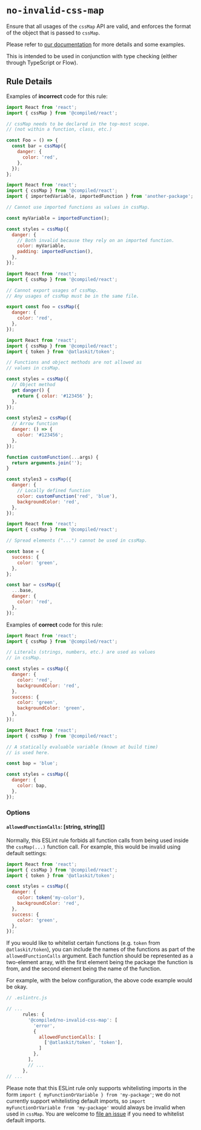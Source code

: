 # `no-invalid-css-map`

Ensure that all usages of the `cssMap` API are valid, and enforces the format of the object that is passed to `cssMap`.

Please refer to [our documentation](https://compiledcssinjs.com/docs/api-cssmap) for more details and some examples.

This is intended to be used in conjunction with type checking (either through TypeScript or Flow).

## Rule Details

Examples of **incorrect** code for this rule:

```js
import React from 'react';
import { cssMap } from '@compiled/react';

// cssMap needs to be declared in the top-most scope.
// (not within a function, class, etc.)

const Foo = () => {
  const bar = cssMap({
    danger: {
      color: 'red',
    },
  });
};
```

```js
import React from 'react';
import { cssMap } from '@compiled/react';
import { importedVariable, importedFunction } from 'another-package';

// Cannot use imported functions as values in cssMap.

const myVariable = importedFunction();

const styles = cssMap({
  danger: {
    // Both invalid because they rely on an imported function.
    color: myVariable,
    padding: importedFunction(),
  },
});
```

```js
import React from 'react';
import { cssMap } from '@compiled/react';

// Cannot export usages of cssMap.
// Any usages of cssMap must be in the same file.

export const foo = cssMap({
  danger: {
    color: 'red',
  },
});
```

```js
import React from 'react';
import { cssMap } from '@compiled/react';
import { token } from '@atlaskit/token';

// Functions and object methods are not allowed as
// values in cssMap.

const styles = cssMap({
  // Object method
  get danger() {
    return { color: '#123456' };
  },
});

const styles2 = cssMap({
  // Arrow function
  danger: () => {
    color: '#123456';
  },
});

function customFunction(...args) {
  return arguments.join('');
}

const styles3 = cssMap({
  danger: {
    // Locally defined function
    color: customFunction('red', 'blue'),
    backgroundColor: 'red',
  },
});
```

```js
import React from 'react';
import { cssMap } from '@compiled/react';

// Spread elements ("...") cannot be used in cssMap.

const base = {
  success: {
    color: 'green',
  },
};

const bar = cssMap({
  ...base,
  danger: {
    color: 'red',
  },
});
```

Examples of **correct** code for this rule:

```js
import React from 'react';
import { cssMap } from '@compiled/react';

// Literals (strings, numbers, etc.) are used as values
// in cssMap.

const styles = cssMap({
  danger: {
    color: 'red',
    backgroundColor: 'red',
  },
  success: {
    color: 'green',
    backgroundColor: 'green',
  },
});
```

```js
import React from 'react';
import { cssMap } from '@compiled/react';

// A statically evaluable variable (known at build time)
// is used here.

const bap = 'blue';

const styles = cssMap({
  danger: {
    color: bap,
  },
});
```

### Options

#### `allowedFunctionCalls`: [string, string][]

Normally, this ESLint rule forbids all function calls from being used inside the `cssMap(...)` function call. For example, this would be invalid using default settings:

```js
import React from 'react';
import { cssMap } from '@compiled/react';
import { token } from '@atlaskit/token';

const styles = cssMap({
  danger: {
    color: token('my-color'),
    backgroundColor: 'red',
  },
  success: {
    color: 'green',
  },
});
```

If you would like to whitelist certain functions (e.g. `token` from `@atlaskit/token`), you can include the names of the functions as part of the `allowedFunctionCalls` argument. Each function should be represented as a two-element array, with the first element being the package the function is from, and the second element being the name of the function.

For example, with the below configuration, the above code example would be okay.

```js
// .eslintrc.js

// ...
      rules: {
        '@compiled/no-invalid-css-map': [
          'error',
          {
            allowedFunctionCalls: [
              ['@atlaskit/token', 'token'],
            ]
          },
        ],
        // ...
      },
// ...
```

Please note that this ESLint rule only supports whitelisting imports in the form `import { myFunctionOrVariable } from 'my-package'`; we do not currently support whitelisting default imports, so `import myFunctionOrVariable from 'my-package'` would always be invalid when used in `cssMap`. You are welcome to [file an issue](https://github.com/atlassian-labs/compiled/issues) if you need to whitelist default imports.

